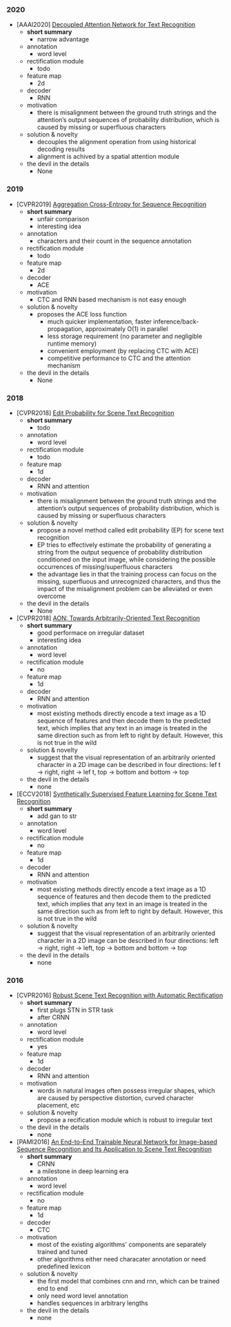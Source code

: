 ### 2020
- [AAAI2020] [Decoupled Attention Network for Text Recognition](https://arxiv.org/abs/1912.10205)
  - **short summary**
    - narrow advantage
  - annotation
    - word level
  - rectification module
    - todo
  - feature map
    - 2d
  - decoder
    - RNN
  - motivation
    - there is misalignment between the ground truth strings and the attention’s output sequences of probability distribution, which is caused by missing or superfluous characters
  - solution & novelty
    - decouples the alignment operation from using historical decoding results
    - alignment is achived by a spatial attention module
  - the devil in the details
    - None
### 2019
- [CVPR2019] [Aggregation Cross-Entropy for Sequence Recognition](https://arxiv.org/abs/1904.08364)
  - **short summary**
    - unfair comparison
    - interesting idea
  - annotation
    - characters and their count in the sequence annotation  
  - rectification module
    - todo
  - feature map
    - 2d
  - decoder
    - ACE
  - motivation
    - CTC and RNN based mechanism is not easy enough
  - solution & novelty
    - proposes the ACE loss function
      - much quicker implementation, faster inference/back-propagation, approximately O(1) in parallel
      - less storage requirement (no parameter and negligible runtime memory)
      - convenient employment (by replacing CTC with ACE)
      - competitive performance to CTC and the attention mechanism
  - the devil in the details
    - None  
### 2018
- [CVPR2018] [Edit Probability for Scene Text Recognition](https://arxiv.org/abs/1805.03384)
  - **short summary**
    - todo
  - annotation
    - word level
  - rectification module
    - todo
  - feature map
    - 1d
  - decoder
    - RNN and attention
  - motivation
    - there is misalignment between the ground truth strings and the attention’s output sequences of probability distribution, which is caused by missing or superfluous characters
  - solution & novelty
    - propose a novel method called edit probability (EP) for scene text recognition
    - EP tries to effectively estimate the probability of generating a string from the output sequence of probability distribution conditioned on the input image, while considering the possible occurrences of missing/superfluous characters
    - the advantage lies in that the training process can focus on the missing, superfluous and unrecognized characters, and thus the impact of the misalignment problem can be alleviated or even overcome
  - the devil in the details
    - None 
- [CVPR2018] [AON: Towards Arbitrarily-Oriented Text Recognition](https://arxiv.org/abs/1711.04226)
  - **short summary**
    - good performace on irregular dataset
    - interesting idea
  - annotation
    - word level
  - rectification module
    - no
  - feature map
    - 1d
  - decoder
    - RNN and attention
  - motivation
    - most existing methods directly encode a text image as a 1D sequence of features and then decode them to the predicted text, which implies that any text in an image is treated in the same direction such as from left to right by default. However, this is not true in the wild
  - solution & novelty
    - suggest that the visual representation of an arbitrarily oriented character in a 2D image can be described in four directions: lef t → right, right → lef t, top → bottom and bottom → top
  - the devil in the details
    - none
- [ECCV2018] [Synthetically Supervised Feature Learning for
Scene Text Recognition](http://openaccess.thecvf.com/content_ECCV_2018/papers/Yang_Liu_Synthetically_Supervised_Feature_ECCV_2018_paper.pdf)
  - **short summary**
    - add gan to str
  - annotation
    - word level
  - rectification module
    - no
  - feature map
    - 1d
  - decoder
    - RNN and attention
  - motivation
    - most existing methods directly encode a text image as a 1D sequence of features and then decode them to the predicted text, which implies that any text in an image is treated in the same direction such as from left to right by default. However, this is not true in the wild
  - solution & novelty
    - suggest that the visual representation of an arbitrarily oriented character in a 2D image can be described in four directions: left → right, right → left, top → bottom and bottom → top
  - the devil in the details
    - none
### 2016
- [CVPR2016] [Robust Scene Text Recognition with Automatic Rectification
](https://arxiv.org/abs/1603.03915)
  - **short summary**
    - first plugs STN in STR task
    - after CRNN
  - annotation
    - word level
  - rectification module
    - yes
  - feature map
    - 1d
  - decoder
    - RNN and attention
  - motivation
    - words in natural images often possess irregular shapes, which are caused by perspective distortion, curved character placement, etc
  - solution & novelty
    - propose a recification module which is robust to irregular text
  - the devil in the details
    - none
- [PAMI2016] [An End-to-End Trainable Neural Network for Image-based Sequence Recognition and Its Application to Scene Text Recognition](https://arxiv.org/abs/1507.05717)
  - **short summary**
    - CRNN
    - a milestone in deep learning era
  - annotation
    - word level
  - rectification module
    - no
  - feature map
    - 1d
  - decoder
    - CTC
  - motivation
    - most of the existing algorithms' components are separately trained and tuned
    - other algorithms either need characater annotation or need predefined lexicon
  - solution & novelty
    - the first model that combines cnn and rnn, which can be trained end to end
    - only need word level annotation
    - handles sequences in arbitrary lengths
  - the devil in the details
    - none
